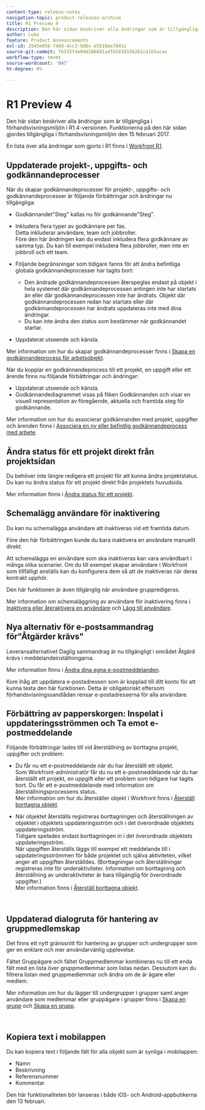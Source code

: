 ```yaml
---
content-type: release-notes
navigation-topic: product-releases-archive
title: R1 Preview 4
description: Den här sidan beskriver alla ändringar som är tillgängliga i förhandsvisningsmiljön i R1.4-versionen. Funktionerna på den här sidan gjordes tillgängliga i förhandsvisningsmiljön den 15 februari 2017.
author: Luke
feature: Product Announcements
exl-id: 2945e058-74dd-4cc3-9d6c-e5618ee7041c
source-git-commit: f6335f4e94d286681adfb50165562b2c41b5acac
workflow-type: tm+mt
source-wordcount: '847'
ht-degree: 0%

---
```


# R1 Preview 4

Den här sidan beskriver alla ändringar som är tillgängliga i förhandsvisningsmiljön i R1.4-versionen. Funktionerna på den här sidan gjordes tillgängliga i förhandsvisningsmiljön den 15 februari 2017.

En lista över alla ändringar som gjorts i R1 finns i [Workfront R1](../../../../product-announcements/product-releases/quarterly-release-archive/r1-release-activity/workfront-r1-release.md).

## Uppdaterade projekt-, uppgifts- och godkännandeprocesser

När du skapar godkännandeprocesser för projekt-, uppgifts- och godkännandeprocesser är följande förbättringar och ändringar nu tillgängliga: 

* Godkännandet&quot;Steg&quot; kallas nu för godkännande&quot;Steg&quot;.
* Inkludera flera typer av godkännare per fas.\
  Detta inkluderar användare, team och jobbroller.\
  Före den här ändringen kan du endast inkludera flera godkännare av samma typ. Du kan till exempel inkludera flera jobbroller, men inte en jobbroll och ett team.

* Följande begränsningar som tidigare fanns för att ändra befintliga globala godkännandeprocesser har tagits bort:

   * Den ändrade godkännandeprocessen återspeglas endast på objekt i hela systemet där godkännandeprocessen antingen inte har startats än eller där godkännandeprocessen inte har ändrats. Objekt där godkännandeprocessen redan har startats eller där godkännandeprocessen har ändrats uppdateras inte med dina ändringar.
   * Du kan inte ändra den status som bestämmer när godkännandet startar.

* Uppdaterat utseende och känsla.

Mer information om hur du skapar godkännandeprocesser finns i [Skapa en godkännandeprocess för arbetsobjekt](../../../../administration-and-setup/customize-workfront/configure-approval-milestone-processes/create-approval-processes.md).

När du kopplar en godkännandeprocess till ett projekt, en uppgift eller ett ärende finns nu följande förbättringar och ändringar:

* Uppdaterat utseende och känsla.
* Godkännandediagrammet visas på fliken Godkännanden och visar en visuell representation av föregående, aktuella och framtida steg för godkännande.

Mer information om hur du associerar godkännanden med projekt, uppgifter och ärenden finns i [Associera en ny eller befintlig godkännandeprocess med arbete](../../../../review-and-approve-work/manage-approvals/associate-approval-with-work.md).

## Ändra status för ett projekt direkt från projektsidan

Du behöver inte längre redigera ett projekt för att kunna ändra projektstatus. Du kan nu ändra status för ett projekt direkt från projektets huvudsida.

Mer information finns i [Ändra status för ett projekt](../../../../manage-work/projects/manage-projects/change-project-status.md).

## Schemalägg användare för inaktivering

Du kan nu schemalägga användare att inaktiveras vid ett framtida datum.

Före den här förbättringen kunde du bara inaktivera en användare manuellt direkt.

Att schemalägga en användare som ska inaktiveras kan vara användbart i många olika scenarier. Om du till exempel skapar användare i Workfront som tillfälligt anställs kan du konfigurera dem så att de inaktiveras när deras kontrakt upphör.

Den här funktionen är även tillgänglig när användare gruppredigeras. 

Mer information om schemaläggning av användare för inaktivering finns i [Inaktivera eller återaktivera en användare](../../../../administration-and-setup/add-users/create-and-manage-users/deactivate-a-user.md) och [Lägg till användare](../../../../administration-and-setup/add-users/create-and-manage-users/add-users.md).

## Nya alternativ för e-postsammandrag för&quot;Åtgärder krävs&quot;

Leveransalternativet Daglig sammandrag är nu tillgängligt i området Åtgärd krävs i meddelandeinställningarna.

Mer information finns i [Ändra dina egna e-postmeddelanden](../../../../workfront-basics/using-notifications/activate-or-deactivate-your-own-event-notifications.md).

Kom ihåg att uppdatera e-postadressen som är kopplad till ditt konto för att kunna testa den här funktionen. Detta är obligatoriskt eftersom förhandsvisningssandlådan rensar e-postadresserna för alla användare.

## Förbättring av papperskorgen: Inspelat i uppdateringsströmmen och Ta emot e-postmeddelande

Följande förbättringar lades till vid återställning av borttagna projekt, uppgifter och problem:

* Du får nu ett e-postmeddelande när du har återställt ett objekt.\
  Som Workfront-administratör får du nu ett e-postmeddelande när du har återställt ett projekt, en uppgift eller ett problem som tidigare har tagits bort. Du får ett e-postmeddelande med information om återställningsprocessens status.\
  Mer information om hur du återställer objekt i Workfront finns i [Återställ borttagna objekt](../../../../administration-and-setup/manage-workfront/manage-deleted-items/restore-deleted-items.md).

* När objektet återställs registreras borttagningen och återställningen av objektet i objektets uppdateringsström och i det överordnade objektets uppdateringsström.\
  Tidigare spelades endast borttagningen in i det överordnade objektets uppdateringsström.\
  När uppgiften återställs läggs till exempel ett meddelande till i uppdateringsströmmen för både projektet och själva aktiviteten, vilket anger att uppgiften återställdes. (Borttagningar och återställningar registreras inte för underaktiviteter. Information om borttagning och återställning av underaktiviteter är bara tillgänglig för överordnade uppgifter.)\
  Mer information finns i [Återställ borttagna objekt](../../../../administration-and-setup/manage-workfront/manage-deleted-items/restore-deleted-items.md).

 

## Uppdaterad dialogruta för hantering av gruppmedlemskap

Det finns ett nytt gränssnitt för hantering av grupper och undergrupper som ger en enklare och mer användarvänlig upplevelse.

Fältet Gruppägare och fältet Gruppmedlemmar kombineras nu till ett enda fält med en lista över gruppmedlemmar som listas nedan. Dessutom kan du filtrera listan med gruppmedlemmar och ändra om de är ägare eller medlem. 

Mer information om hur du lägger till undergrupper i grupper samt anger användare som medlemmar eller gruppägare i grupper finns i [Skapa en grupp](../../../../administration-and-setup/manage-groups/create-and-manage-groups/create-a-group.md) och [Skapa en grupp](../../../../administration-and-setup/manage-groups/create-and-manage-groups/create-a-group.md). 

 

## Kopiera text i mobilappen

Du kan kopiera text i följande fält för alla objekt som är synliga i mobilappen:

* Namn
* Beskrivning
* Referensnummer
* Kommentar

Den här funktionaliteten bör lanseras i både iOS- och Android-appbutikerna den 13 februari.
